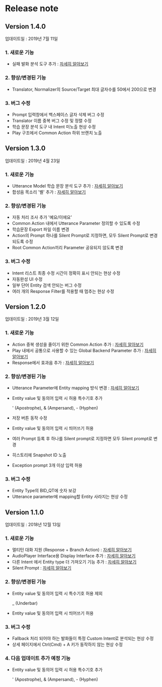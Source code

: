 # Release note

## Version 1.4.0

업데이트일 : 2019년 7월 11일

### 1. 새로운 기능

* 실패 발화 분석 도구 추가 : [자세히 알아보기](https://github.com/nugudevelopers/document/tree/38a11c4f0cb05a1e16b93fc6ffb82b035852ac8c/create-plays-with-play-builder/log-mining.md)

### 2. 향상/변경된 기능

* Translator, Normalizer의 Source/Target 최대 글자수를 50에서 200으로 변경

### 3. 버그 수정

* Prompt 입력창에서 백스페이스 글자 삭제 버그 수정 
* Translator 이름 중복 버그 수정 및 정렬 수정
* 학습 문장 분석 도구 내 Intent 미노출 현상 수정
* Play 구조에서 Common Action 하위 브랜치 노출

## Version 1.3.0

업데이트일 : 2019년 4월 23일

### 1. 새로운 기능

* Utterance Model 학습 문장 분석 도구 추가 : [자세히 알아보기](../create-plays-with-play-builder/define-user-utterance-model/corpus-inspection.md)
* 합성음 목소리 '벨' 추가 : [자세히 알아보기](../create-plays-with-play-builder/customize-a-play.md#setting)

### 2. 향상/변경된 기능

* 자동 처리 조사 추가 '예요/이에요'
* Common Action 내에서 Utterance Parameter 정의할 수 있도록 수정
* 학습문장 Export 파일 이름 변경
* Action의 Prompt 하나를 Silent Prompt로 지정하면, 모두 Silent Prompt로 변경되도록 수정
* Root Common Action끼리 Parameter 공유되지 않도록 변경

### 3. 버그 수정

* Intent 리스트 최종 수정 시간이 정확히 표시 안되는 현상 수정 
* 자동완성 UI 수정
* 일부 단어 Entity 검색 안되는 버그 수정
* 여러 개의 Response Filter를 적용할 때 멈추는 현상 수정

## Version 1.2.0

업데이트일 : 2019년 3월 12일

### 1. 새로운 기능

* Action 중복 생성을 줄이기 위한 Common Action 추가 : [자세히 알아보기](../create-plays-with-play-builder/define-an-action/use-common-actions.md)
* Play 내에서 공통으로 사용할 수 있는 Global Backend Parameter 추가 : [자세히 알아보기](../create-plays-with-play-builder/customize-a-play.md#setting-backend-proxy)
* Response에서 효과음 추가 : [자세히 알아보기](../create-plays-with-play-builder/define-an-action/use-responses/use-prompts.md#skml-tag)

### 2. 향상/변경된 기능

* Utterance Parameter에 Entity mapping 방식 변경 : [자세히 알아보기](../create-plays-with-play-builder/define-an-action/use-parameters/multi-entity-mapping.md)
* Entity value 및 동의어 입력 시 허용 특수기호 추가

  ' \(Apostrophe\), & \(Ampersand\), - \(Hyphen\) 

* 저장 버튼 동작 수정
* Entity value 및 동의어 입력 시 띄어쓰기 허용
* 여러 Prompt 등록 후 하나를 Silent prompt로 지정하면 모두 Silent prompt로 변경
* 히스토리에 Snapshot ID 노출
* Exception prompt 3개 이상 입력 허용

### 3. 버그 수정

* Entity Type의 BID\_QT에 숫자 보강
* Utterance parameter에 mapping할 Entity 사라지는 현상 수정

## Version 1.1.0

업데이트일 : 2018년 12월 13일

### 1. 새로운 기능

* 멀티턴 대화 지원 \(Response + Branch Action\) : [자세히 알아보기](../create-plays-with-play-builder/define-an-action/response-with-branch-actions.md) 
* AudioPlayer Interface용 Display Interface 추가 : [자세히 알아보기](../create-plays-with-play-builder/use-backend-proxy/capability-interfaces/display-interface.md)
* 다른 Intent 에서 Entity type 더 가져오기 기능 추가 : [자세히 알아보기](../create-plays-with-play-builder/define-an-action/response-with-branch-actions.md#multi-turn-branch)
* Silent Prompt : [자세히 알아보기](../create-plays-with-play-builder/define-an-action/use-responses/use-prompts.md#silent-prompt)

### 2. 향상/변경된 기능

* Entity value 및 동의어 입력 시 특수기호 허용 제외 

  \_ \(Underbar\)

* Entity value 및 동의어 입력 시 띄어쓰기 허용

### 3. 버그 수정

* Fallback 처리 되어야 하는 발화들이 특정 Custom Intent로 분석되는 현상 수정
* 상세 페이지에서 Ctrl\(Cmd\) + A 키가 동작하지 않는 현상 수정

### 4. 다음 업데이트 추가 예정 기능

* Entity value 및 동의어 입력 시 허용 특수기호 추가

  ' \(Apostrophe\), & \(Ampersand\), - \(Hyphen\) 

